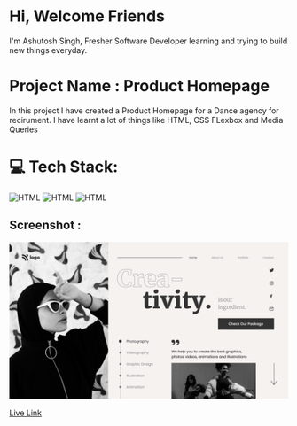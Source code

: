 # Hi, Welcome Friends

I'm Ashutosh Singh, Fresher Software Developer learning and trying to build new things everyday.

# Project Name : Product Homepage

In this project I have created a Product Homepage for a Dance agency for recirument. I have learnt a lot of things like HTML, CSS FLexbox and Media Queries

# 💻 Tech Stack:

![HTML](https://img.shields.io/badge/-HTML-blue)
![HTML](https://img.shields.io/badge/-CSS-orange)
![HTML](https://img.shields.io/badge/-Media%20Querie-lightgrey)

## Screenshot :

![Screenshot](./images/14.png)

[Live Link](https://hilarious-panda-18efe7.netlify.app/)
